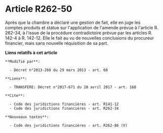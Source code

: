 # Article R262-50

Après que la chambre a déclaré une gestion de fait, elle en juge les comptes produits et statue sur l'application de l'amende
prévue à l'article R. 262-34, à l'issue de la procédure contradictoire prévue par les articles  R. 142-4 à R. 142-12. Elle le
fait au vu de nouvelles conclusions du procureur financier, mais sans nouvelle réquisition de sa part.

**Liens relatifs à cet article**

	**Modifié par**:

	  - Décret n°2013-268 du 29 mars 2013 - art. 68

	**Liens**:

	  - TRANSFERE: Décret n°2017-671 du 28 avril 2017 - art. 168

	**Cite**:

	  - Code des juridictions financières - art. R141-12
	  - Code des juridictions financières - art. R262-34

	**Nouveaux textes**:

	  - Code des juridictions financières - art. R262-86 (V)
